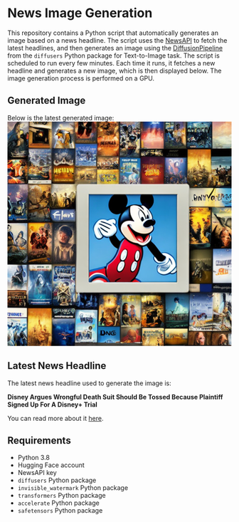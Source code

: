 # News Image Generation
This repository contains a Python script that automatically generates an image based on a news headline. The script uses the [NewsAPI](https://newsapi.org/) to fetch the latest headlines, and then generates an image using the [DiffusionPipeline](https://github.com/huggingface/diffusers) from the `diffusers` Python package for Text-to-Image task.
The script is scheduled to run every few minutes. Each time it runs, it fetches a new headline and generates a new image, which is then displayed below. The image generation process is performed on a GPU.

## Generated Image
Below is the latest generated image:
![Generated Image](image.png)

## Latest News Headline
The latest news headline used to generate the image is:

**Disney Argues Wrongful Death Suit Should Be Tossed Because Plaintiff Signed Up For A Disney+ Trial**

You can read more about it [here](https://news.google.com/rss/articles/CBMiqwFBVV95cUxQZHY5ZWljcnhqOS1lSUxoTDdsWG5TeUJrU3NOUF9mR0JDWE80dTBSSXdLTmFzNHhWc3pSN050WFJvZUFDeDVjWVV4eDZEcnZYNGdLRlRvZVFob1Uwc0RFNEJva3ZzdHNkdFc4NlpLYTVYZzdnXzNIUXY4UmF1bnNpTVhycFBVNTg1QVFVRkg0eGZnUHB2T2pyM011bm9lWEt3WlhvZnRQZmpSWjTSAbABQVVfeXFMTlJZSnRkbnluX2hGdTc1VTRRaFIxVEpGZEVSM3hMbE1Fc0ZiSHpFYlMtOEN4VHhKMEl4OHpJYVk2aEVRa3lqaGR2TG5LdTRISEE1NTZHYnVwRFIwRVd3MENfRFBkRnJMcTJHcHM4UU5BS3VJalh2S2FERjNBcE94dzdJOTVqZXlqVzVHMTBSNTZwVi1WS3Vyc2cyTzhJbml6ZzFkM0w5YXp2eVUxYWtfUXI?oc=5).

## Requirements
- Python 3.8
- Hugging Face account
- NewsAPI key
- `diffusers` Python package
- `invisible_watermark` Python package
- `transformers` Python package
- `accelerate` Python package
- `safetensors` Python package
